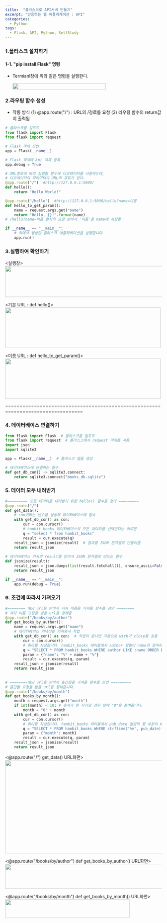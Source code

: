 ```yaml
---
title:  "플라스크로 API서버 만들기"
excerpt: "반응하는 웹 애플리케이션 : API"
categories:
  - Python
tags:
  - Flask, API, Python, SelfStudy
---
```


### 1.플라스크 설치하기
#### 1-1. "pip install Flask" 명령
- Termianl창에 위와 같은 명령을 실행한다.

  <img src="https://user-images.githubusercontent.com/87592790/189474530-b8ff874c-121d-4393-95b3-fad9ba568364.png" width="300" height="20">
  
### 2.라우팅 함수 생성
- 작동 방식
  (1) @app.route("/") : URL의 /경로를 요청
  (2) 라우팅 함수의 return값이 출력됨
  
```python
# 플라스크를 임포트
from flask import Flask
from flask import request

# Flask 객체 선언
app = Flask(__name__)

# Flask 객체에 Api 객체 등록
app.debug = True

# URL경로에 따라 실행할 함수에 디코레이터를 사용하는데,
# 디코레이터의 파라미터가 URL의 경로가 된다.
@app.route("/")  #http://127.0.0.1:5000/
def hello():
    return "Hello World!"

@app.route("/hello")  #http://127.0.0.1:5000/hello?name=이름
def hello_to_get_param():
    name = request.args.get("name")
    return "Hello, {}!".format(name)
# /hello?name=이름 형식의 요청 받아서 '이름'을 name에 저장함

if __name__ == "__main__":
    # 위에서 생성한 플라스크 애플리케이션을 실행합니다.
    app.run()
```
  
### 3.실행하여 확인하기
<실행창>  
<img src="https://user-images.githubusercontent.com/87592790/189488432-d774e7a8-85f3-494a-98b0-ddfb25ae50c1.png" width="600" height="100"></left>

<기본 URL : def hello()>  
<img src="https://user-images.githubusercontent.com/87592790/189488431-d14d433a-f32c-4738-a496-1c1c2ba2fe92.png" width="500" height="130"></left>

<이름 URL : def hello_to_get_param()>  
<img src="https://user-images.githubusercontent.com/87592790/189488428-a95a244c-e263-45be-8ac7-827603e7c579.png" width="500" height="130"></left>

=================================================================================

### 4. 데이터베이스 연결하기
```python
from flask import Flask  # 플라스크를 임포트
from flask import request  # 플라스크에서 request 객체를 사용
import json 
import sqlite3

app = Flask(__name__)  # 플라스크 앱을 생성

# 데이터베이스에 연결하는 함수
def get_db_con() -> sqlite3.connect:
    return sqlite3.connect("books_db.sqlite")
```

### 5. 데이터 모두 내려받기
```python
#========= 모든 데이터를 내려받기 위한 hello() 함수를 정의 =========  
@app.route("/")
def get_data():
    # con이라는 변수를 생성해 데이터베이스에 접속
    with get_db_con() as con:
        cur = con.cursor()
        # hanbit_books 데이터베이스의 모든 데이터를 선택한다는 쿼리문
        q = "select * from hanbit_books"
        result = cur.execute(q)
    result_json = jsonize(result)  # 결과를 JSON 문자열로 만들어줌
    return result_json
    
# 데이터베이스 커서의 result를 받아서 JSON 문자열로 만드는 함수
def jsonize(result):
    result_json = json.dumps(list(result.fetchall()), ensure_ascii=False).encode("utf-8")
    return result_json

if __name__ == "__main__":
    app.run(debug = True)
```
### 6. 조건에 따라서 가져오기
```python
#======== 해당 url을 받아서 저자 이름을 가져올 함수를 선언 ========
# 저자 이름 요청을 받을 url을 정해줌
@app.route("/books/by/author")
def get_books_by_author():
    name = request.args.get("name")
    # 데이터베이스 커넥션을 가져와서 작업
    with get_db_con() as con:  # 작업이 끝나면 자동으로 with가 close를 호출
        cur = con.cursor()
        # 쿼리를 작성합니다. hanbit_books 테이블에서 author 컬럼이 name과 일치하는 걸 찾아옵니다.
        q = "SELECT * FROM hanbit_books WHERE author LIKE :name ORDER BY title"
        param = {"name": "%" + name + "%"}
        result = cur.execute(q, param)
    result_json = jsonize(result)
    return result_json
    
 
# ========해당 url을 받아서 출간월을 가져올 함수를 선언 =========
# 출간월 요청을 받을 url을 정해줍니다.
@app.route("/books/by/month")
def get_books_by_month():
    month = request.args.get("month")
    if int(month) < 10: # 숫자가 한 자리일 경우 앞에 "0"을 붙여줍니다.
        month = "0" + month
    with get_db_con() as con:
        cur = con.cursor()
        # 쿼리를 작성합니다. hanbit_books 테이블에서 pub_date 컬럼의 월 부분이 month와 일치하는걸 찾아옵니다.
        q = "SELECT * FROM hanbit_books WHERE strftime('%m', pub_date) = :month ORDER BY pub_date DESC"
        param = {"month": month}
        result = cur.execute(q, param)
    result_json = jsonize(result)
    return result_json
```  
<@app.route("/") get_data() URL화면>  
<img src="https://user-images.githubusercontent.com/87592790/189510691-1a665d73-316b-4ec4-9447-64021e15e155.png" width="700" height="300"> </left>

<@app.route("/books/by/author") def get_books_by_author() URL화면>  
<img src="https://user-images.githubusercontent.com/87592790/189510690-95d7ff9f-53f6-418b-becb-cdc86e421391.png" width="700" height="80"> </left>

<@app.route("/books/by/month") def get_books_by_month() URL화면>  
<img src="https://user-images.githubusercontent.com/87592790/189510687-c2d100f3-261d-4a96-b223-862b1795ab0b.png" width="400" height="60"> </left>
  

